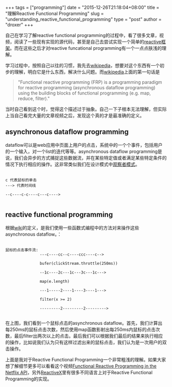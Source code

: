   +++
tags = ["programming"]
date = "2015-12-26T21:18:04+08:00"
title = "理解Reactive Functional Programming"
slug = "understanding_reactive_functional_programming"
type = "post"
author = "droxer"
+++

自己在学习了解reactive functional programming的过程中，看了很多文章，视频，阅读了一些现有实现的源代码，甚至是自己去尝试实现一个简单的[reactive框架][1]。而在这些之后才对reactive funcational programming有一个一点点肤浅的理解。

学习过程中，按照自己以往的习惯，我先去[wikipedia][2]，想要对这个东西有一个初步的理解，明白它是什么东西，解决什么问题。而[wikipedia][2]上面的第一句话是

>"Functional reactive programming (FRP) is a programming paradigm for reactive programming (asynchronous dataflow programming) using the building blocks of functional programming (e.g. map, reduce, filter)."

当时自己看到这个时，觉得这个描述过于抽象。自己一下子根本无法理解，但实际上当自己看完大量的文章视频之后，发现这个真的才是最准确的定义。

## asynchronous dataflow programming

dataflow可以是web应用中页面上用户的点击，系统中的一个个事件，包括用户的一个输入，对一个list的迭代等等。asynchronous dataflow programming是说，我们会异步的方式捕捉这些数据流，并在某些特定值或者满足某些特定条件的情况下执行相应的操作。这非常类似我们在设计模式中[观察者模式][3]。

<pre>
    <code>
c 代表鼠标的单击
---> 代表时间线

--c----c-c----c---c---->
    </code>
</pre>

## reactive functional programming

根据[wiki][1]的定义，是我们使用一些函数式编程中的方法对来操作这些asynchronous dataflow。：

<pre>
    <code>
鼠标的点击事件流:
               ---c----cc--c----ccc----c-->

               bufer(clickStream.throttle(250ms))

               --1c----2c---1c---3c---1c--->

               map(e.length)

               ---1-----2----1----3----1--->

               filter(x >= 2)

               ---------2---------2--------->
    </code>
</pre>

在上图，我们看到一个鼠标点击的asynchronous dataflow。首先，我们计算出每250ms的鼠标点击次数，然后使用map函数影射出每250ms内鼠标的点击次数，最后filter出两次以上的点击。最后我们可以根据我们最后的结果来执行相应的操作，比如说我们认为只有这样过滤出来的鼠标点击，我们认为是一次用户的双击操作。

上面是我对于Reactive Functional Programming一个非常粗浅的理解。如果大家想了解细节更多可以看看这个视频[Functional Reactive Programming in the Netflix API](http://www.infoq.com/presentations/Netflix-API-rxjava-hystrix)，另外[ReactiveX](https://github.com/ReactiveX)里有很多不同语言上对于Reactive Functional Programming的实现。


[1]: https://github.com/droxer/RxGo/    "RxGo"
[2]: https://en.wikipedia.org/wiki/Functional_reactive_programming/  "wikipidea"
[3]: https://en.wikipedia.org/wiki/Observer_pattern/    "observer pattern"
[4]: https://github.com/ReactiveX/RxJava    "RxJava"